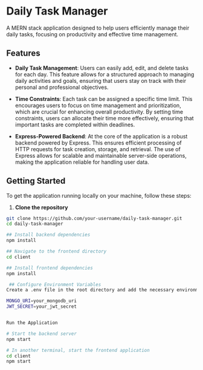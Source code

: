 # Daily Task Manager

A MERN stack application designed to help users efficiently manage their daily tasks, focusing on productivity and effective time management.

## Features

- **Daily Task Management**: Users can easily add, edit, and delete tasks for each day. This feature allows for a structured approach to managing daily activities and goals, ensuring that users stay on track with their personal and professional objectives.

- **Time Constraints**: Each task can be assigned a specific time limit. This encourages users to focus on time management and prioritization, which are crucial for enhancing overall productivity. By setting time constraints, users can allocate their time more effectively, ensuring that important tasks are completed within deadlines.

- **Express-Powered Backend**: At the core of the application is a robust backend powered by Express. This ensures efficient processing of HTTP requests for task creation, storage, and retrieval. The use of Express allows for scalable and maintainable server-side operations, making the application reliable for handling user data.

## Getting Started

To get the application running locally on your machine, follow these steps:

1. **Clone the repository**

```bash
git clone https://github.com/your-username/daily-task-manager.git
cd daily-task-manager

## Install backend dependencies
npm install

## Navigate to the frontend directory
cd client

## Install frontend dependencies
npm install

 ## Configure Environment Variables
Create a .env file in the root directory and add the necessary environment variables:

MONGO_URI=your_mongodb_uri
JWT_SECRET=your_jwt_secret


Run the Application

# Start the backend server
npm start

# In another terminal, start the frontend application
cd client
npm start
